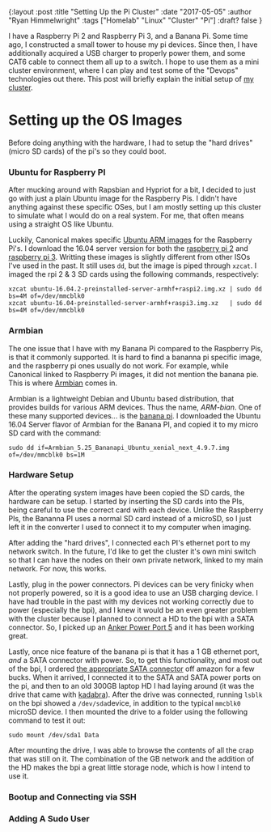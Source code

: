{:layout :post
:title  "Setting Up the Pi Cluster"
:date "2017-05-05"
:author "Ryan Himmelwright"
:tags ["Homelab" "Linux" "Cluster" "Pi"]
:draft? false
}

I have a Raspberry Pi 2 and Raspberry Pi 3, and a Banana Pi. Some time ago, I constructed a small tower to house my pi devices. Since then, I have additionally acquired a USB charger to properly power them, and some CAT6 cable to connect them all up to a switch. I hope to use them as a mini cluster environment, where I can play and test some of the "Devops" technologies out there. This post will briefly explain the initial setup of [my cluster](../../pages/homelab/#cluster).

<!-- more -->

# Setting up the OS Images
Before doing anything with the hardware, I had to setup the "hard drives" (micro SD cards) of the pi's so they could boot. 

### Ubuntu for Raspberry PI

After mucking around with Rapsbian and Hypriot for a bit, I decided to just go with just a plain Ubuntu image for the Raspberry Pis. I didn't have anything against these specific OSes, but I am mostly setting up this cluster to simulate what I would do on a real system. For me, that often means using a straight OS like Ubuntu.

Luckily, Canonical makes specific [Ubuntu ARM images](https://wiki.ubuntu.com/ARM/RaspberryPi) for the Raspberry Pi's. I download the 16.04 server version for both the [raspberry pi 2](http://cdimage.ubuntu.com/ubuntu/releases/16.04/release/ubuntu-16.04.2-preinstalled-server-armhf+raspi2.img.xz) and [raspberry pi 3](http://www.finnie.org/software/raspberrypi/ubuntu-rpi3/ubuntu-16.04-preinstalled-server-armhf+raspi3.img.xz). Writting these images is slightly different from other ISOs I've used in the past. It still uses `dd`, but the image is piped through `xzcat`. I imaged the rpi 2 & 3 SD cards using the following commands, respectively:

```
xzcat ubuntu-16.04.2-preinstalled-server-armhf+raspi2.img.xz | sudo dd bs=4M of=/dev/mmcblk0
xzcat ubuntu-16.04-preinstalled-server-armhf+raspi3.img.xz   | sudo dd bs=4M of=/dev/mmcblk0
```

### Armbian

The one issue that I have with my Banana Pi compared to the Raspberry Pis, is that it commonly supported. It is hard to find a bananna pi specific image, and the raspberry pi ones usually do not work. For example, while Canonical linked to Raspberry Pi images, it did not mention the banana pie.  This is where [Armbian](https://www.armbian.com/) comes in.

Armbian is a lightweight Debian and Ubuntu based distribution, that provides builds for various ARM devices. Thus the name, *ARM-bian*. One of these many supported devices... is the [banana pi](https://www.armbian.com/banana-pi/). I downloaded the Ubuntu 16.04 Server flavor of Armbian for the Banana PI, and copied it to my micro SD card with the command:

```
sudo dd if=Armbian_5.25_Bananapi_Ubuntu_xenial_next_4.9.7.img  of=/dev/mmcblk0 bs=1M
```

### Hardware Setup
After the operating system images have been copied the SD cards, the hardware can be setup. I started by inserting the SD cards into the PIs, being careful to use the correct card with each device. Unlike the Raspberry PIs, the Bananna PI uses a normal SD card instead of a microSD, so I just left it in the converter I used to connect it to my computer when imaging.

After adding the "hard drives", I connected each PI's ethernet port to my network switch. In the future, I'd like to get the cluster it's own mini switch so that I can have the nodes on their own private network, linked to my main network. For now, this works.

Lastly, plug in the power connectors. Pi devices can be very finicky when not properly powered, so it is a good idea to use an USB charging device. I have had trouble in the past with my devices not working correctly due to power (especially the bpi), and I knew it would be an even greater problem with the cluster because I planned to connect a HD to the bpi with a SATA connector. So, I picked up an [Anker Power Port 5](https://www.amazon.com/Anker-Charger-PowerPort-Multi-Port-Samsung/dp/B00VH8ZW02/ref=sr_1_1?ie=UTF8&qid=1493860165&sr=8-1&keywords=Anker+power+port+5) and it has been working great.

Lastly, once nice feature of the banana pi is that it has a 1 GB ethernet port, *and* a SATA connector with power. So, to get this functionality, and most out of the bpi, I ordered [the appropriate SATA connector](https://www.amazon.com/JBtek-Connectors-Banana-Supply-Terminals/dp/B00ZP0L0VS/ref=sr_1_1?ie=UTF8&qid=1493860481&sr=8-1&keywords=banana+pi+sata) off amazon for a few bucks. When it arrived, I connected it to the SATA and SATA power ports on the pi, and then to an old 300GB laptop HD I had laying around (it was the drive that came with [kadabra](../introducing-kadabra/)). After the drive was connected, running `lsblk` on the bpi showed a `/dev/sda`device, in addition to the typical `mmcblk0` microSD device. I then mounted the drive to a folder using the following command to test it out:

```
sudo mount /dev/sda1 Data
```

After mounting the drive, I was able to browse the contents of all the crap that was still on it. The combination of the GB network and the addition of the HD makes the bpi a great little storage node, which is how I intend to use it.

### Bootup and Connecting via SSH

### Adding A Sudo User



